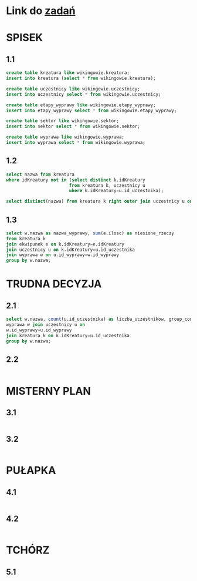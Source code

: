 # Link do [zadań](https://github.com/kropiak/bazy_inf/blob/main/lab_08/lab_08.pdf)

# SPISEK

## 1.1
```SQL
create table kreatura like wikingowie.kreatura;
insert into kreatura (select * from wikingowie.kreatura);

create table uczestnicy like wikingowie.uczestnicy;
insert into uczestnicy select * from wikingowie.uczestnicy;

create table etapy_wyprawy like wikingowie.etapy_wyprawy;
insert into etapy_wyprawy select * from wikingowie.etapy_wyprawy;

create table sektor like wikingowie.sektor;
insert into sektor select * from wikingowie.sektor;

create table wyprawa like wikingowie.wyprawa;
insert into wyprawa select * from wikingowie.wyprawa;
```

## 1.2
```SQL
select nazwa from kreatura
where idKreatury not in (select distinct k.idKreatury
                        from kreatura k, uczestnicy u
                        where k.idKreatury=u.id_uczestnika);

select distinct(nazwa) from kreatura k right outer join uczestnicy u on k.idKreatury=u.id_uczestnika;
```

## 1.3
```SQL
select w.nazwa as nazwa_wyprawy, sum(e.ilosc) as niesione_rzeczy
from kreatura k
join ekwipunek e on k.idKreatury=e.idKreatury
join uczestnicy u on k.idKreatury=u.id_uczestnika
join wyprawa w on u.id_wyprawy=w.id_wyprawy
group by w.nazwa;
```

# TRUDNA DECYZJA

## 2.1
```SQL
select w.nazwa, count(u.id_uczestnika) as liczba_uczestnikow, group_concat(k.nazwa separator ' - ') as uczestnicy from
wyprawa w join uczestnicy u on
w.id_wyprawy=u.id_wyprawy
join kreatura k on k.idKreatury=u.id_uczestnika
group by w.nazwa;
```

## 2.2
```SQL
```

# MISTERNY PLAN

## 3.1
```SQL
```

## 3.2
```SQL
```

# PUŁAPKA

## 4.1
```SQL
```

## 4.2
```SQL
```

# TCHÓRZ

## 5.1
```SQL
```
